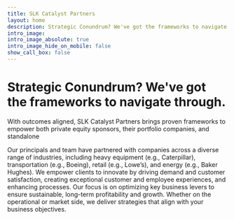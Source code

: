 ```yaml
---
title: SLK Catalyst Partners
layout: home
description: Strategic Conundrum? We've got the frameworks to navigate through.
intro_image:
intro_image_absolute: true
intro_image_hide_on_mobile: false
show_call_box: false
---
```


# Strategic Conundrum? We've got the frameworks to navigate through.

With outcomes aligned, SLK Catalyst Partners brings proven frameworks to empower both private equity sponsors, their portfolio companies, and standalone

Our principals and team have partnered with companies across a diverse range of industries, including heavy equipment (e.g., Caterpillar), transportation (e.g., Boeing), retail (e.g., Lowe’s), and energy (e.g., Baker Hughes). We empower clients to innovate by driving demand and customer satisfaction, creating exceptional customer and employee experiences, and enhancing processes. Our focus is on optimizing key business levers to ensure sustainable, long-term profitability and growth. Whether on the operational or market side, we deliver strategies that align with your business objectives.